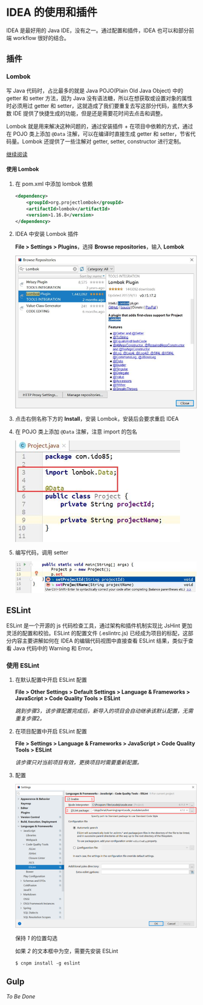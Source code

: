 # IDEA 的使用和插件

IDEA 是最好用的 Java IDE，没有之一。通过配置和插件，IDEA 也可以和部分前端 workflow 很好的结合。

## 插件

### Lombok

写 Java 代码时，占比最多的就是 Java POJO(Plain Old Java Object) 中的 getter 和 setter 方法，因为 Java 没有语法糖，所以在想获取或设置对象的属性时必须用过 getter 和 setter，这就造成了我们要重复去写这部分代码，虽然大多数 IDE 提供了快捷生成的功能，但是还是需要花时间去点击和调整。

Lombok 就是用来解决这种问题的，通过安装插件 + 在项目中依赖的方式，通过在 POJO 类上添加 `@Data` 注解，可以在编译时直接生成 getter 和 setter，节省代码量。Lombok 还提供了一些注解对 getter, setter, constructor 进行定制。

[继续阅读](https://projectlombok.org/features/all)

#### 使用 Lombok

1. 在 pom.xml 中添加 lombok 依赖

    ```xml
    <dependency>
        <groupId>org.projectlombok</groupId>
        <artifactId>lombok</artifactId>
        <version>1.16.8</version>
    </dependency>
    ```

1. IDEA 中安装 Lombok 插件

    **File > Settings > Plugins**，选择 **Browse repositories**，输入 **Lombok**

    ![搜索 Lombok](images/idea-plugins-lombok.jpg)

1. 点击右侧名称下方的 **Install**，安装 Lombok，安装后会要求重启 IDEA

1. 在 POJO 类上添加 `@Data` 注解，注意 import 的包名

    ![@Data 注解](images/lombok-atdata.jpg)

1. 编写代码，调用 setter

    ![lombok 生成了 setter](images/lombok-setter.jpg)

## ESLint

ESLint 是一个开源的 js 代码检查工具，通过架构和插件机制实现比 JsHint 更加灵活的配置和校验。ESLint 的配置文件 (.eslintrc.js) 已经成为项目的标配，这部分内容主要讲解如何在 IDEA 的编辑代码视图中直接查看 ESLint 结果，类似于查看 Java 代码中的 Warning 和 Error。

### 使用 ESLint 

1. 在默认配置中开启 ESLint 配置

    **File > Other Settings > Default Settings > Language & Frameworks > JavaScript > Code Quality Tools > ESLint**

    *跳到步骤3，该步骤配置完成后，新导入的项目会自动继承该默认配置，无需重复步骤2。*

1. 在项目配置中开启 ESLint 配置

    **File > Settings > Language & Frameworks > JavaScript > Code Quality Tools > ESLint**

    *该步骤只对当前项目有效，更换项目时需要重新配置。*

1. 配置

    ![ESLint 配置](images/eslint-settings.png)

    保持 *1* 的位置勾选

    如果 *2* 的文本框中为空，需要先安装 ESLint

    ```shell
    $ cnpm install -g eslint
    ```

## Gulp

*To Be Done*

